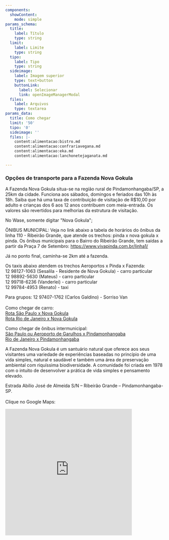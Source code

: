 ```yaml
---
components:
  showContent:
    mode: simple
params_schema:
  title:
    label: Título
    type: string
  limit:
    label: Limite
    type: string
  tipo:
    label: Tipo
    type: string
  sideimage:
    label: Imagem superior
    type: text+button
    buttonLink:
      label: Selecionar
      link: openImageManagerModal
  files:
    label: Arquivos
    type: textarea
params_data:
  title: Como chegar
  limit: '50'
  tipo: '0'
  sideimage: ''
  files: |-
    content:alimentacao:bistro.md
    content:alimentacao:confrariavegana.md
    content:alimentacao:eka.md
    content:alimentacao:lanchonetejaganata.md

---
```


### Opções de transporte para a Fazenda Nova Gokula

A Fazenda Nova Gokula situa-se na região rural de Pindamonhangaba/SP, a 25km da cidade. Funciona aos sábados, domingos e feriados das 10h às 18h.
Saiba que há uma taxa de contribuição de visitação de R$10,00 por adulto e crianças dos 6 aos 12 anos contribuem com meia-entrada. Os valores são revertidos para melhorias da estrutura de visitação.

No Wase, somente digitar "Nova Gokula";

ÔNIBUS MUNICIPAL: Veja no link abaixo a tabela de horários do ônibus da linha 110 - Ribeirão Grande, que atende os trechos: pinda x nova gokula x pinda. Os ônibus municipais para o Bairro do Ribeirão Grande, tem saídas a partir da Praça 7 de Setembro:
https://www.vivapinda.com.br/linha1/

Já no ponto final, caminha-se 2km até a fazenda.

Os taxis abaixo atendem os trechos Aeroportos x Pinda x Fazenda:  
12 98127-1063 (Sesalila - Residente de Nova Gokula) - carro particular  
12 98892-5630 (Mateus) - carro particular  
12 99718-6236 (Vanderlei) - carro particular  
12 99784-4953 (Renato) - taxi

Para grupos:
12 97407-1762 (Carlos Galdino) - Sorriso Van
 <br/>
 <br/>
Como chegar de carro:   
[Rota São Paulo x Nova Gokula](https://www.google.com.br/maps/dir/São+Paulo/-22.77376,-45.45961/@-23.160563,-46.032715,401533m/data=!3m1!1e3!4m9!4m8!1m5!1m1!1s0x94ce448183a461d1:0x9ba94b08ff335bae!2m2!1d-46.6395571!2d-23.5557714!1m1!4e1)  
[Rota Rio de Janeiro x Nova Gokula](https://www.google.com.br/maps/dir/Rio+de+Janeiro/-22.77376,-45.45961/@-22.9007119,-45.4726089,3143m/data=!3m1!1e3!4m30!4m29!1m25!1m1!1s0x997efe4224b50b:0xf988253c846c59ee!2m2!1d-43.1729351!2d-22.9068394!3m4!1m2!1d-45.2670077!2d-22.8756198!3s0x94ccc2d3f991d101:0x27f3d51968a7f762!3m4!1m2!1d-45.4022092!2d-22.9509784!3s0x94cce5bf18c9d623:0x4daa0a2db387883e!3m4!1m2!1d-45.3655728!2d-22.9325164!3s0x94cce612e19783bf:0x949da0e48f8f02d8!3m4!1m2!1d-45.4618819!2d-22.9779595!3s0x94ccfadb1348d909:0x76257aa9f5b7a3e4!1m1!4e1!3e0)

Como chegar de ônibus intermunicipal:   
[São Paulo ou Aeroporto de Garulhos x Pindamonhangaba](http://passaromarron.com.br)  
[Rio de Janeiro x Pindamonhangaba](https://viacaosampaio.com.br/)

A Fazenda Nova Gokula é um santuário natural que oferece aos seus visitantes uma variedade de experiências baseadas no princípio de uma vida simples, natural e saudável e também uma área de preservação ambiental com riquíssima biodiversidade. A comunidade foi criada em 1978 com o intuito de desenvolver a prática de vida simples e pensamento elevado.

Estrada Abílio José de Almeida S/N – Ribeirão Grande – Pindamonhangaba-SP.
 <br/>
 <br/>
Clique no Google Maps:
<div>
	<iframe src="https://www.google.com/maps/embed?pb=!1m14!1m8!1m3!1d10386.513998052435!2d-45.46882941330622!3d-22.769403826861133!3m2!1i1024!2i768!4f13.1!3m3!1m2!1s0x94cc8d6e7ee46f0f%3A0xa542f3b15b5b24e8!2sFazenda%20Nova%20Gokula!5e0!3m2!1spt-BR!2sbr!4v1699897715342!5m2!1spt-BR!2sbr" width="400" height="400" style="border:3px;" allowfullscreen="" loading="lazy" referrerpolicy="no-referrer-when-downgrade"></iframe>
</div>